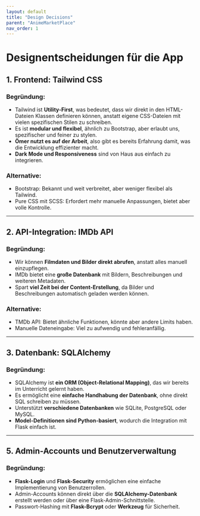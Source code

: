 ```yaml
---
layout: default
title: "Design Decisions"
parent: "AnimeMarketPlace"
nav_order: 1
---
```

# **Designentscheidungen für die App**

## **1. Frontend: Tailwind CSS**
### **Begründung:**
- Tailwind ist **Utility-First**, was bedeutet, dass wir direkt in den HTML-Dateien Klassen definieren können, anstatt eigene CSS-Dateien mit vielen spezifischen Stilen zu schreiben.
- Es ist **modular und flexibel**, ähnlich zu Bootstrap, aber erlaubt uns, spezifischer und feiner zu stylen.
- **Ömer nutzt es auf der Arbeit**, also gibt es bereits Erfahrung damit, was die Entwicklung effizienter macht.
- **Dark Mode und Responsiveness** sind von Haus aus einfach zu integrieren.

### **Alternative:**
- Bootstrap: Bekannt und weit verbreitet, aber weniger flexibel als Tailwind.
- Pure CSS mit SCSS: Erfordert mehr manuelle Anpassungen, bietet aber volle Kontrolle.

---

## **2. API-Integration: IMDb API**
### **Begründung:**
- Wir können **Filmdaten und Bilder direkt abrufen**, anstatt alles manuell einzupflegen.
- IMDb bietet eine **große Datenbank** mit Bildern, Beschreibungen und weiteren Metadaten.
- Spart **viel Zeit bei der Content-Erstellung**, da Bilder und Beschreibungen automatisch geladen werden können.

### **Alternative:**
- TMDb API: Bietet ähnliche Funktionen, könnte aber andere Limits haben.
- Manuelle Dateneingabe: Viel zu aufwendig und fehleranfällig.

---

## **3. Datenbank: SQLAlchemy**
### **Begründung:**
- SQLAlchemy ist **ein ORM (Object-Relational Mapping)**, das wir bereits im Unterricht gelernt haben.
- Es ermöglicht eine **einfache Handhabung der Datenbank**, ohne direkt SQL schreiben zu müssen.
- Unterstützt **verschiedene Datenbanken** wie SQLite, PostgreSQL oder MySQL.
- **Model-Definitionen sind Python-basiert**, wodurch die Integration mit Flask einfach ist.


---

## **5. Admin-Accounts und Benutzerverwaltung**
### **Begründung:**
- **Flask-Login** und **Flask-Security** ermöglichen eine einfache Implementierung von Benutzerrollen.
- Admin-Accounts können direkt über die **SQLAlchemy-Datenbank** erstellt werden oder über eine Flask-Admin-Schnittstelle.
- Passwort-Hashing mit **Flask-Bcrypt** oder **Werkzeug** für Sicherheit.

